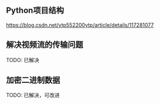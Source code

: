 ## Python项目结构

https://blog.csdn.net/ytp552200ytp/article/details/117281077


## 解决视频流的传输问题

TODO: 已解决


## 加密二进制数据
TODO: 已解决，可改进